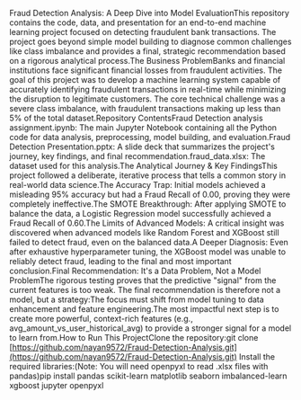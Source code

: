 Fraud Detection Analysis: A Deep Dive into Model EvaluationThis repository contains the code, data, and presentation for an end-to-end machine learning project focused on detecting fraudulent bank transactions. The project goes beyond simple model building to diagnose common challenges like class imbalance and provides a final, strategic recommendation based on a rigorous analytical process.The Business ProblemBanks and financial institutions face significant financial losses from fraudulent activities. The goal of this project was to develop a machine learning system capable of accurately identifying fraudulent transactions in real-time while minimizing the disruption to legitimate customers. The core technical challenge was a severe class imbalance, with fraudulent transactions making up less than 5% of the total dataset.Repository ContentsFraud Detection analysis assignment.ipynb: The main Jupyter Notebook containing all the Python code for data analysis, preprocessing, model building, and evaluation.Fraud Detection Presentation.pptx: A slide deck that summarizes the project's journey, key findings, and final recommendation.fraud_data.xlsx: The dataset used for this analysis.The Analytical Journey & Key FindingsThis project followed a deliberate, iterative process that tells a common story in real-world data science.The Accuracy Trap: Initial models achieved a misleading 95% accuracy but had a Fraud Recall of 0.00, proving they were completely ineffective.The SMOTE Breakthrough: After applying SMOTE to balance the data, a Logistic Regression model successfully achieved a Fraud Recall of 0.60.The Limits of Advanced Models: A critical insight was discovered when advanced models like Random Forest and XGBoost still failed to detect fraud, even on the balanced data.A Deeper Diagnosis: Even after exhaustive hyperparameter tuning, the XGBoost model was unable to reliably detect fraud, leading to the final and most important conclusion.Final Recommendation: It's a Data Problem, Not a Model ProblemThe rigorous testing proves that the predictive "signal" from the current features is too weak. The final recommendation is therefore not a model, but a strategy:The focus must shift from model tuning to data enhancement and feature engineering.The most impactful next step is to create more powerful, context-rich features (e.g., avg_amount_vs_user_historical_avg) to provide a stronger signal for a model to learn from.How to Run This ProjectClone the repository:git clone [https://github.com/nayan9572/Fraud-Detection-Analysis.git](https://github.com/nayan9572/Fraud-Detection-Analysis.git)
Install the required libraries:(Note: You will need openpyxl to read .xlsx files with pandas)pip install pandas scikit-learn matplotlib seaborn imbalanced-learn xgboost jupyter openpyxl
